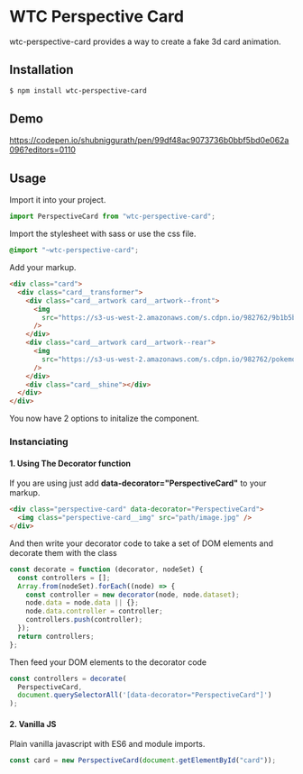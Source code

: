 # WTC Perspective Card

wtc-perspective-card provides a way to create a fake 3d card animation.

## Installation

```sh
$ npm install wtc-perspective-card
```

## Demo

https://codepen.io/shubniggurath/pen/99df48ac9073736b0bbf5bd0e062a096?editors=0110

## Usage

Import it into your project.

```javascript
import PerspectiveCard from "wtc-perspective-card";
```

Import the stylesheet with sass or use the css file.

```scss
@import "~wtc-perspective-card";
```

Add your markup.

```html
<div class="card">
  <div class="card__transformer">
    <div class="card__artwork card__artwork--front">
      <img
        src="https://s3-us-west-2.amazonaws.com/s.cdpn.io/982762/9b1b5b5-1.png"
      />
    </div>
    <div class="card__artwork card__artwork--rear">
      <img
        src="https://s3-us-west-2.amazonaws.com/s.cdpn.io/982762/pokemon_card_backside_in_high_resolution_by_atomicmonkeytcg_dah43cy-fullview.png"
      />
    </div>
    <div class="card__shine"></div>
  </div>
</div>
```

You now have 2 options to initalize the component.

### Instanciating

#### 1. Using The Decorator function

If you are using just add **data-decorator="PerspectiveCard"** to your markup.

```html
<div class="perspective-card" data-decorator="PerspectiveCard">
  <img class="perspective-card__img" src="path/image.jpg" />
</div>
```

And then write your decorator code to take a set of DOM elements and decorate them with the class

```javascript
const decorate = function (decorator, nodeSet) {
  const controllers = [];
  Array.from(nodeSet).forEach((node) => {
    const controller = new decorator(node, node.dataset);
    node.data = node.data || {};
    node.data.controller = controller;
    controllers.push(controller);
  });
  return controllers;
};
```

Then feed your DOM elements to the decorator code

```javascript
const controllers = decorate(
  PerspectiveCard,
  document.querySelectorAll('[data-decorator="PerspectiveCard"]')
);
```

#### 2. Vanilla JS

Plain vanilla javascript with ES6 and module imports.

```javascript
const card = new PerspectiveCard(document.getElementById("card"));
```
